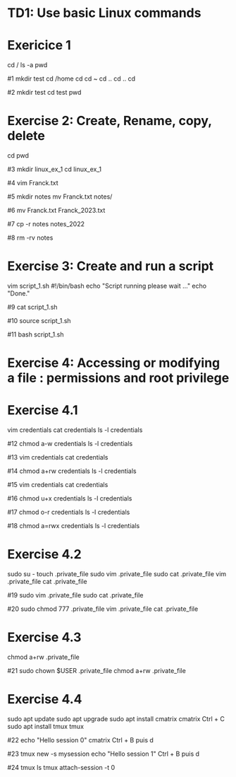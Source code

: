 # TD1: Use basic Linux commands

# Exericice 1
cd /
ls -a
pwd

#1
mkdir test
cd /home
cd 
cd ~
cd ..
cd ..
cd

#2
mkdir test
cd test
pwd

# Exercise 2: Create, Rename, copy, delete
cd
pwd

#3
mkdir linux_ex_1
cd linux_ex_1

#4
vim Franck.txt

#5
mkdir notes
mv Franck.txt notes/

#6
mv Franck.txt Franck_2023.txt

#7
cp -r notes notes_2022

#8
rm -rv notes

# Exercise 3: Create and run a script
vim script_1.sh
#!/bin/bash
echo "Script running please wait ..."
echo "Done."

#9
cat script_1.sh

#10
source script_1.sh

#11
bash script_1.sh

# Exercise 4: Accessing or modifying a file : permissions and root privilege

# Exercise 4.1
vim credentials
cat credentials
ls -l credentials

#12
chmod a-w credentials
ls -l credentials

#13
vim credentials
cat credentials

#14
chmod a+rw credentials
ls -l credentials

#15
vim credentials
cat credentials

#16
chmod u+x credentials
ls -l credentials

#17
chmod o-r credentials
ls -l credentials

#18
chmod a=rwx credentials
ls -l credentials

# Exercise 4.2
sudo su -
touch .private_file
sudo vim .private_file
sudo cat .private_file
vim .private_file
cat .private_file

#19
sudo vim .private_file
sudo cat .private_file

#20
sudo chmod 777 .private_file
vim .private_file
cat .private_file

# Exercise 4.3
chmod a+rw .private_file

#21
sudo chown $USER .private_file
chmod a+rw .private_file

# Exercise 4.4
sudo apt update
sudo apt upgrade
sudo apt install cmatrix
cmatrix
Ctrl + C
sudo apt install tmux
tmux

#22
echo "Hello session 0"
cmatrix
Ctrl + B
puis d

#23
tmux new -s mysession
echo "Hello session 1"
Ctrl + B
puis d

#24
tmux ls
tmux attach-session -t 0
